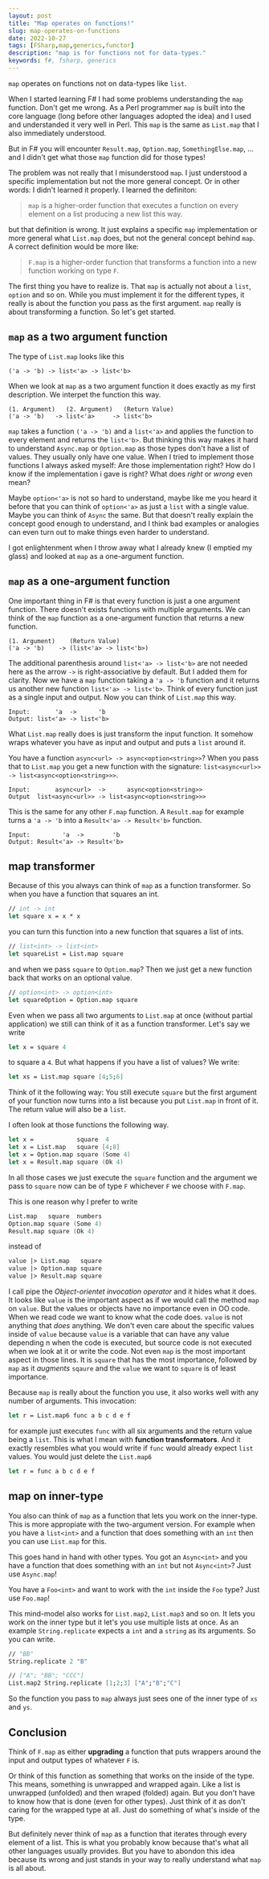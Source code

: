 ```yaml
---
layout: post
title: "Map operates on functions!"
slug: map-operates-on-functions
date: 2022-10-27
tags: [FSharp,map,generics,functor]
description: "map is for functions not for data-types."
keywords: f#, fsharp, generics
---
```


`map` operates on functions not on data-types like `list`.

When I started learning F# I had some problems understanding the `map` function. Don't get me wrong. As
a Perl programmer `map` is built into the core language (long before other languages adopted the idea)
and I used and understanded it very well in Perl. This `map` is the same as `List.map` that I also
immediately understood.

But in F# you will encounter `Result.map`, `Option.map`, `SomethingElse.map`, ... and I didn't get what
those `map` function did for those types!

The problem was not really that I misunderstood `map`. I just understood a specific implementation
but not the more general concept. Or in other words: I didn't learned it properly. I learned
the definiton:

> `map` is a higher-order function that executes a function on every element on a list producing
> a new list this way.

but that definition is wrong. It just explains a specific `map` implementation or more general
what `List.map` does, but not the general concept behind `map`. A correct definition would be more like:

> `F.map` is a higher-order function that transforms a function into a new function working on type `F`.

The first thing you have to realize is. That `map` is actually not about a `list`, `option` and so on.
While you must implement it for the different types, it really is about the function you pass as the first
argument. `map` really is about transforming a function. So let's get started.

## `map` as a two argument function

The type of `List.map` looks like this

    ('a -> 'b) -> list<'a> -> list<'b>

When we look at `map` as a two argument function it does exactly as my first description. We interpet the function
this way.

    (1. Argument)   (2. Argument)   (Return Value)
    ('a -> 'b)   -> list<'a>     -> list<'b>

`map` takes a function `('a -> 'b)` and a `list<'a>` and applies the function to every element and returns the
`list<'b>`. But thinking this way makes it hard to understand `Async.map` or `Option.map` as those types don't
have a list of values. They usually only have one value. When I tried to implement those functions I always asked
myself: Are those implementation right? How do I know if the implementation i gave is right? What does *right*
or *wrong* even mean?

Maybe `option<'a>` is not so hard to understand, maybe like me you heard it before that you can think of `option<'a>`
as just a `list` with a single value. Maybe you can think of `Async` the same. But that doesn't really explain
the concept good enough to understand, and I think bad examples or analogies can even turn out to make things
even harder to understand.

I got enlightenment when I throw away what I already knew (I emptied my glass) and looked at `map` as a
one-argument function.

## `map` as a one-argument function

One important thing in F# is that every function is just a one argument function. There doesn't exists
functions with multiple arguments. We can think of the `map` function as a one-argument function that returns
a new function.

    (1. Argument)    (Return Value)
    ('a -> 'b)    -> (list<'a> -> list<'b>)

The additional parenthesis around `list<'a> -> list<'b>` are not needed here as the arrow `->` is right-associative
by default. But I added them for clarity. Now we have a `map` function taking a `'a -> 'b` function and it returns
us another new function `list<'a> -> list<'b>`. Think of every function just as a single input and output. Now
you can think of `List.map` this way.

    Input:       'a  ->      'b
    Output: list<'a> -> list<'b>

What `List.map` really does is just transform the input function. It somehow wraps whatever you have as
input and output and puts a `list` around it.

You have a function `async<url> -> async<option<string>>`? When you pass that to `List.map` you get a
new function with the signature: `list<async<url>> -> list<async<option<string>>>`.

    Input:       async<url>  ->      async<option<string>>
    Output  list<async<url>> -> list<async<option<string>>>

This is the same for any other `F.map` function. A `Result.map` for example turns a `'a -> 'b`
into a `Result<'a> -> Result<'b>` function.

    Input:         'a  ->        'b
    Output: Result<'a> -> Result<'b>

## map transformer

Because of this you always can think of `map` as a function transformer. So when you have a function
that squares an int.

```fsharp
// int -> int
let square x = x * x
```

you can turn this function into a new function that squares a list of ints.

```fsharp
// list<int> -> list<int>
let squareList = List.map square
```

and when we pass `square` to `Option.map`? Then we just get a new function back that works
on an optional value.

```fsharp
// option<int> -> option<int>
let squareOption = Option.map square
```

Even when we pass all two arguments to `List.map` at once (without partial application)
we still can think of it as a function transformer. Let's say we write

```fsharp
let x = square 4
```

to square a `4`. But what happens if you have a list of values? We write:

```fsharp
let xs = List.map square [4;5;6]
```

Think of it the following way: You still execute `square` but the first argument of your function
now turns into a list because you put `List.map` in front of it. The return value will
also be a `list`.

I often look at those functions the following way.

```fsharp
let x =            square  4
let x = List.map   square [4;8]
let x = Option.map square (Some 4)
let x = Result.map square (Ok 4)
```

In all those cases we just execute the `square` function and the argument we pass to `square` now can
be of type `F` whichever `F` we choose with `F.map`.

This is one reason why I prefer to write

```fsharp
List.map   square  numbers
Option.map square (Some 4)
Result.map square (Ok 4)
```

instead of

```fsharp
value |> List.map   square
value |> Option.map square
value |> Result.map square
```

I call pipe the *Object-orientet invocation operator* and it hides what it does. It looks like `value` is the
important aspect as if we would call the method `map` on `value`. But the values or objects have
no importance even in OO code. When we read code we want to know what the code does. `value` is
not anything that *does* anything. We don't even care about the specific values inside of `value` because
`value` is a variable that can have any value depending n when the code is executed, but source code is
not executed when we look at it or write the code. Not even `map` is the most important aspect in those
lines. It is `square` that has the most importance, followed by `map` as it *augments* `sqaure` and
the `value` we want to `square` is of least importance.

Because `map` is really about the function you use, it also works well with any number of arguments.
This invocation:

```fsharp
let r = List.map6 func a b c d e f
```

for example just executes `func` with all six arguments and the return value being a `list`. This is what I mean
with **function transformators**. And it exactly resembles what you would write if `func` would already
expect `list` values. You would just delete the `List.map6`

```fsharp
let r = func a b c d e f
```

## map on inner-type

You also can think of `map` as a function that lets you work on the inner-type. This is more
appropiate with the two-argument version. For example when you have a `list<int>` and a
function that does something with an `int` then you can use `List.map` for this.

This goes hand in hand with other types. You got an `Async<int>` and you have a function that
does something with an `int` but not `Async<int>`? Just use `Async.map`!

You have a `Foo<int>` and want to work with the `int` inside the `Foo` type? Just use `Foo.map`!

This mind-model also works for `List.map2`, `List.map3` and so on. It lets you work on the inner
type but it let's you use multiple lists at once. As an example `String.replicate` expects
a `int` and a `string` as its arguments. So you can write.

```fsharp
// "BB"
String.replicate 2 "B"

// ["A"; "BB"; "CCC"]
List.map2 String.replicate [1;2;3] ["A";"B";"C"]
```

So the function you pass to `map` always just sees one of the inner type of `xs` and `ys`.

## Conclusion

Think of `F.map` as either **upgrading** a function that puts wrappers around the
input and output types of whatever `F` is.

Or think of this function as something that works on the inside of the type. This means, something is
unwrapped and wrapped again. Like a list is unwrapped (unfolded) and then wraped (folded) again. But
you don't have to know how that is done (even for other types). Just think of it as don't caring
for the wrapped type at all. Just do something of what's inside of the type.

But definitely never think of `map` as a function that iterates through every element of a list. This
is what you probably know because that's what all other languages usually provides. But you have to
abondon this idea because its wrong and just stands in your way to really understand what `map` is all
about.

